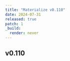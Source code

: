 ```yaml
---
title: "Materialize v0.110"
date: 2024-07-31
released: true
patch: 1
_build:
  render: never
---
```


## v0.110
